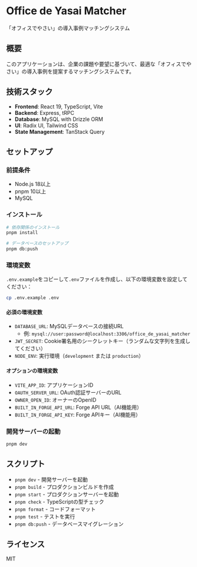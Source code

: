# Office de Yasai Matcher

「オフィスでやさい」の導入事例マッチングシステム

## 概要

このアプリケーションは、企業の課題や要望に基づいて、最適な「オフィスでやさい」の導入事例を提案するマッチングシステムです。

## 技術スタック

- **Frontend**: React 19, TypeScript, Vite
- **Backend**: Express, tRPC
- **Database**: MySQL with Drizzle ORM
- **UI**: Radix UI, Tailwind CSS
- **State Management**: TanStack Query

## セットアップ

### 前提条件

- Node.js 18以上
- pnpm 10以上
- MySQL

### インストール

```bash
# 依存関係のインストール
pnpm install

# データベースのセットアップ
pnpm db:push
```

### 環境変数

`.env.example`をコピーして`.env`ファイルを作成し、以下の環境変数を設定してください：

```bash
cp .env.example .env
```

#### 必須の環境変数

- `DATABASE_URL`: MySQLデータベースの接続URL
  - 例: `mysql://user:password@localhost:3306/office_de_yasai_matcher`
- `JWT_SECRET`: Cookie署名用のシークレットキー（ランダムな文字列を生成してください）
- `NODE_ENV`: 実行環境（`development` または `production`）

#### オプションの環境変数

- `VITE_APP_ID`: アプリケーションID
- `OAUTH_SERVER_URL`: OAuth認証サーバーのURL
- `OWNER_OPEN_ID`: オーナーのOpenID
- `BUILT_IN_FORGE_API_URL`: Forge API URL（AI機能用）
- `BUILT_IN_FORGE_API_KEY`: Forge APIキー（AI機能用）

### 開発サーバーの起動

```bash
pnpm dev
```

## スクリプト

- `pnpm dev` - 開発サーバーを起動
- `pnpm build` - プロダクションビルドを作成
- `pnpm start` - プロダクションサーバーを起動
- `pnpm check` - TypeScriptの型チェック
- `pnpm format` - コードフォーマット
- `pnpm test` - テストを実行
- `pnpm db:push` - データベースマイグレーション

## ライセンス

MIT

